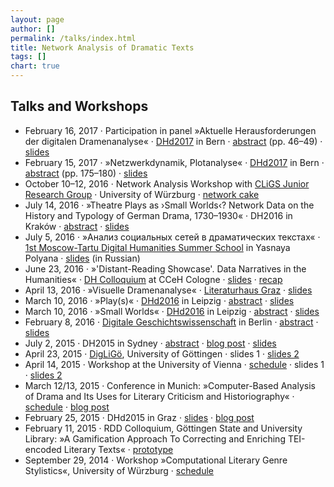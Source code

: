 ```yaml
---
layout: page
author: []
permalink: /talks/index.html
title: Network Analysis of Dramatic Texts
tags: []
chart: true
---
```

## Talks and Workshops

- February 16, 2017 · Participation in panel »Aktuelle Herausforderungen der digitalen Dramenanalyse« · [DHd2017](http://www.dhd2017.ch/) in Bern · [abstract](http://www.dhd2017.ch/wp-content/uploads/2017/02/Abstractband_ergaenzt.pdf) (pp. 46–49) ·  [slides](https://christofs.github.io/dramenanalyse-dhd/)
- February 15, 2017 · »Netzwerkdynamik, Plotanalyse« · [DHd2017](http://www.dhd2017.ch/) in Bern · [abstract](http://www.dhd2017.ch/wp-content/uploads/2017/02/Abstractband_ergaenzt.pdf) (pp. 175–180) · [slides](https://dlina.github.io/presentations/2017-bern/)
- October 10–12, 2016 · Network Analysis Workshop with [CLiGS Junior Research Group](http://cligs.hypotheses.org/) · University of Würzburg · [network cake](https://twitter.com/christof77/status/785482921465569280)
- July 14, 2016 · »Theatre Plays as ›Small Worlds‹? Network Data on the History and Typology of German Drama, 1730–1930« · DH2016 in Kraków · [abstract](http://dh2016.adho.org/abstracts/360) · [slides](https://dlina.github.io/presentations/2016-krakow/)
- July 5, 2016 · »Анализ социальных сетей в драматических текстах« · [1st Moscow-Tartu Digital Humanities Summer School](https://ling.hse.ru/digitalhum/program) in Yasnaya Polyana · [slides](https://dlina.github.io/presentations/2016-yasnaya-polyana/) (in Russian)
- June 23, 2016 · »'Distant-Reading Showcase'. Data Narratives in the Humanities« · [DH Colloquium](http://www.cceh.uni-koeln.de/node/612) at CCeH Cologne · [slides](https://dlina.github.io/presentations/2016-koeln/) · [recap](https://dhc.hypotheses.org/193)
- April 13, 2016 · »Visuelle Dramenanalyse« · [Literaturhaus Graz](http://www.literaturhaus-graz.at/veranstaltung/workshop-visuelle-dramenanalyse/) · [slides](https://dlina.github.io/presentations/2016-graz/)
- March 10, 2016 · »Play(s)« · [DHd2016](http://dhd2016.de) in Leipzig · [abstract](http://dhd2016.de/boa.pdf) ·  [slides](https://dlina.github.io/presentations/2016-leipzig-plays/)
- March 10, 2016 · »Small Worlds« · [DHd2016](http://dhd2016.de) in Leipzig · [abstract](http://dhd2016.de/boa.pdf) ·  [slides](https://dlina.github.io/presentations/2016-leipzig/)
- February 8, 2016 · [Digitale Geschichtswissenschaft](http://clarin.bbaw.de/de/digitale-geschichtswissenschaft/) in Berlin · [abstract](http://clarin.bbaw.de/de/digitale-geschichtswissenschaft/abstracts/#dlina) ·  [slides](https://dlina.github.io/presentations/2016-berlin/)
- July 2, 2015 · DH2015 in Sydney · [abstract](http://dh2015.org/abstracts/xml/FISCHER_Frank_Digital_Network_Analysis_of_Dramati/FISCHER_Frank_Digital_Network_Analysis_of_Dramatic_Text.html) · [blog post](https://dlina.github.io/Our-Talk-at-DH2015/) · [slides](https://dlina.github.io/presentations/2015-sydney/sydney.html)
- April 23, 2015 · [DigLiGö](http://www.uni-goettingen.de/de/23042015-workshop-diglig%C3%B6---digitale-literaturwissenschaft-g%C3%B6ttingen/511115.html), University of Göttingen · slides 1 · [slides 2](https://mathias-goebel.github.io/2015-04-DigLiG%C3%B6/slides/mathias/index.html)
- April 14, 2015 · Workshop at the University of Vienna · [schedule](https://mathias-goebel.github.io/2015-04-vienna/) · slides 1 · [slides 2](https://mathias-goebel.github.io/2015-04-vienna/slides/mathias/)
- March 12/13, 2015 · Conference in Munich: »Computer-Based Analysis of Drama and Its Uses for Literary Criticism and Historiography« · [schedule](http://www.badw.de/de/veranstaltungen/_ergaenzungen/2015/402/2015_03_12_workshop-dennerlein_final.pdf) · [blog post](/Conference_in_Munich/)
- February 25, 2015 · DHd2015 in Graz · [slides](http://www.gcdh.de/dhd2015-fischer-kampkaspar-trilcke-netzwerkanalyse-slides.pdf) · [blog post](/DHd-2015-Conference-in-Graz/)
- February 11, 2015 · RDD Colloquium, Göttingen State and University Library: »A Gamification Approach To Correcting and Enriching TEI-encoded Literary Texts« · [prototype](https://personae.gcdh.de/index.html)
- September 29, 2014 · Workshop »Computational Literary Genre Stylistics«, University of Würzburg · [schedule](http://www.germanistik.uni-wuerzburg.de/lehrstuehle/computerphilologie/aktuelles/veranstaltungen/auftaktworkshop_gattungsstilistik/)

